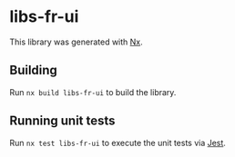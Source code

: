 # libs-fr-ui

This library was generated with [Nx](https://nx.dev).

## Building

Run `nx build libs-fr-ui` to build the library.

## Running unit tests

Run `nx test libs-fr-ui` to execute the unit tests via [Jest](https://jestjs.io).
